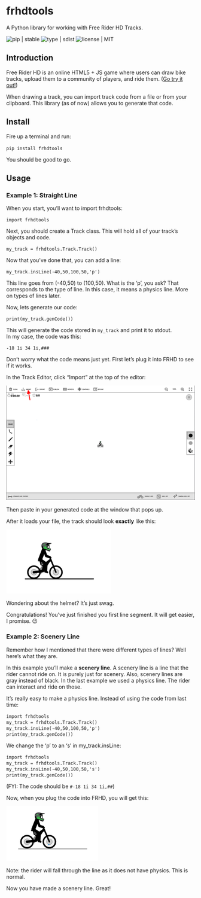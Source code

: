 frhdtools
=========

A Python library for working with Free Rider HD Tracks.

![pip | stable] ![type | sdist] ![license | MIT]

Introduction
------------

Free Rider HD is an online HTML5 + JS game where users can draw bike
tracks, upload them to a community of players, and ride them. ([Go try
it out!])

When drawing a track, you can import track code from a file or from your
clipboard. This library (as of now) allows you to generate that code.

Install
-------

Fire up a terminal and run:

`pip install frhdtools`

You should be good to go.

Usage
-----

### Example 1: Straight Line

When you start, you’ll want to import frhdtools:

``` {.python}
import frhdtools
```

Next, you should create a Track class. This will hold all of your
track’s objects and code.

``` {.python}
my_track = frhdtools.Track.Track()
```

Now that you’ve done that, you can add a line:

``` {.python}
my_track.insLine(-40,50,100,50,'p')
```

This line goes from (-40,50) to (100,50). What is the ‘p’, you ask? That
corresponds to the type of line. In this case, it means a physics line.
More on types of lines later.

Now, lets generate our code:

``` {.python}
print(my_track.genCode())
```

This will generate the code stored in `my_track` and print it to
stdout.\
In my case, the code was this:

``` {.python}
-18 1i 34 1i,###
```

Don’t worry what the code means just yet. First let’s plug it into FRHD
to see if it works.

In the Track Editor, click “Import” at the top of the editor:

![Click Import at the top of the screen.]

Then paste in your generated code at the window that pops up.

After it loads your file, the track should look **exactly** like this:

![The imported track.]

Wondering about the helmet? It’s just swag.

Congratulations! You’ve just finished you first line segment. It will
get easier, I promise. :wink:

### Example 2: Scenery Line

Remember how I mentioned that there were different types of lines? Well
here’s what they are.

In this example you’ll make a **scenery line**. A scenery line is a line
that the rider cannot ride on. It is purely just for scenery. Also,
scenery lines are gray instead of black. In the last example we used a
physics line. The rider can interact and ride on those.

It’s really easy to make a physics line. Instead of using the code from
last time:

``` {.python}
import frhdtools
my_track = frhdtools.Track.Track()
my_track.insLine(-40,50,100,50,'p')
print(my_track.genCode())
```

We change the ‘p’ to an ‘s’ in my\_track.insLine:

``` {.python}
import frhdtools
my_track = frhdtools.Track.Track()
my_track.insLine(-40,50,100,50,'s')
print(my_track.genCode())
```

(FYI: The code should be `#-18 1i 34 1i,##`)

Now, when you plug the code into FRHD, you will get this:

![A scenery line.]

Note: the rider will fall through the line as it does not have physics.
This is normal.

Now you have made a scenery line. Great!

  [pip | stable]: https://img.shields.io/badge/pip-stable-green.png
  [type | sdist]: https://img.shields.io/badge/type-sdist-blue.png
  [license | MIT]: https://img.shields.io/badge/license-MIT-blue.png
  [Go try it out!]: https://www.freeriderhd.com "Free Rider HD"
  [Click Import at the top of the screen.]: /images/example1/frhdimport.png
  [The imported track.]: /images/example1/frhdexample1.png
  [A scenery line.]: images/example2/frhdexample2.png
